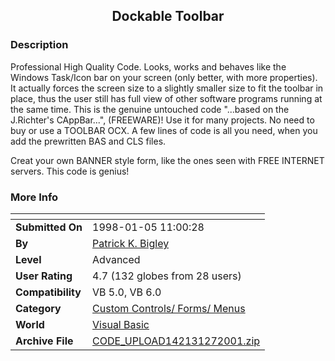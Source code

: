 ﻿<div align="center">

## Dockable Toolbar


</div>

### Description

Professional High Quality Code. Looks, works and behaves like the Windows Task/Icon bar on your screen (only better, with more properties). It actually forces the screen size to a slightly smaller size to fit the toolbar in place, thus the user still has full view of other software programs running at the same time. This is the genuine untouched code "...based on the J.Richter's CAppBar...", (FREEWARE)! Use it for many projects. No need to buy or use a TOOLBAR OCX. A few lines of code is all you need, when you add the prewritten BAS and CLS files.

Creat your own BANNER style form, like the ones seen with FREE INTERNET servers. This code is genius!
 
### More Info
 


<span>             |<span>
---                |---
**Submitted On**   |1998-01-05 11:00:28
**By**             |[Patrick K\. Bigley](https://github.com/Planet-Source-Code/PSCIndex/blob/master/ByAuthor/patrick-k-bigley.md)
**Level**          |Advanced
**User Rating**    |4.7 (132 globes from 28 users)
**Compatibility**  |VB 5\.0, VB 6\.0
**Category**       |[Custom Controls/ Forms/  Menus](https://github.com/Planet-Source-Code/PSCIndex/blob/master/ByCategory/custom-controls-forms-menus__1-4.md)
**World**          |[Visual Basic](https://github.com/Planet-Source-Code/PSCIndex/blob/master/ByWorld/visual-basic.md)
**Archive File**   |[CODE\_UPLOAD142131272001\.zip](https://github.com/Planet-Source-Code/patrick-k-bigley-dockable-toolbar__1-14755/archive/master.zip)








